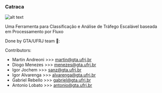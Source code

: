### Catraca

![alt text](https://github.com/tinchoa/catraca/blob/master/images/catracalogofull-original.png)

Uma Ferramenta para Classificação e Análise de Tráfego Escalável baseada em Processamento por Fluxo


Done by GTA/UFRJ team  :office::  

Contributors:

- Martin Andreoni >>> martin@gta.ufrj.br
- Diogo Menezes   >>> menezes@gta.ufrj.br
- Igor Jochem     >>> sanz@gta.ufrj.br
- Igor Alvarenga  >>> alvarenga@gta.ufrj.br
- Gabriel Rebello >>> gabriel@gta.ufrj.br
- Antonio Lobato  >>> antonio@gta.ufrj.br


